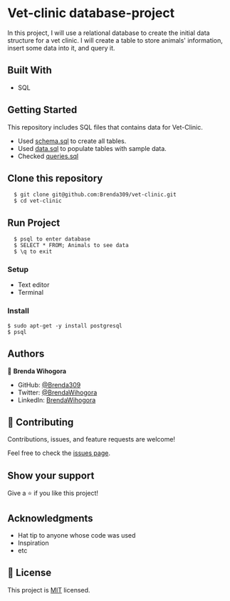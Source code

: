 # Vet-clinic database-project

In this project, I will use a relational database to create the initial data structure for a vet clinic. I will create a table to store animals' information, insert some data into it, and query it.

## Built With

- SQL

## Getting Started

This repository includes SQL files that contains data for Vet-Clinic. 

- Used [schema.sql](./schema.sql) to create all tables.
- Used [data.sql](./data.sql) to populate tables with sample data.
- Checked [queries.sql](./queries.sql) 

## Clone this repository

      $ git clone git@github.com:Brenda309/vet-clinic.git
      $ cd vet-clinic

## Run Project
      $ psql to enter database
      $ SELECT * FROM; Animals to see data
      $ \q to exit
      
### Setup
- Text editor
- Terminal
### Install
    $ sudo apt-get -y install postgresql
    $ psql

## Authors

👤 **Brenda Wihogora**

- GitHub: [@Brenda309](https://github.com/Brenda309)
- Twitter: [@BrendaWihogora](https://twitter.com/BrendaWihogora)
- LinkedIn: [BrendaWihogora](https://linkedin.com/in/BrendaWihogora/)

## 🤝 Contributing

Contributions, issues, and feature requests are welcome!

Feel free to check the [issues page](../../issues/).

## Show your support

Give a ⭐️ if you like this project!

## Acknowledgments

- Hat tip to anyone whose code was used
- Inspiration
- etc

## 📝 License

This project is [MIT](./MIT.md) licensed.
